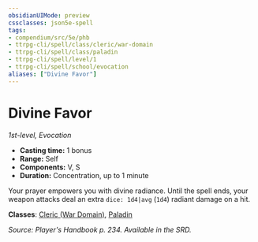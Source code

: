 ```yaml
---
obsidianUIMode: preview
cssclasses: json5e-spell
tags:
- compendium/src/5e/phb
- ttrpg-cli/spell/class/cleric/war-domain
- ttrpg-cli/spell/class/paladin
- ttrpg-cli/spell/level/1
- ttrpg-cli/spell/school/evocation
aliases: ["Divine Favor"]
---
```

# Divine Favor
*1st-level, Evocation*  

- **Casting time:** 1 bonus
- **Range:** Self
- **Components:** V, S
- **Duration:** Concentration, up to 1 minute

Your prayer empowers you with divine radiance. Until the spell ends, your weapon attacks deal an extra `dice: 1d4|avg` (`1d4`) radiant damage on a hit.

**Classes**: [Cleric (War Domain)](compendium/classes/cleric-war-domain.md), [Paladin](compendium/classes/paladin.md)

*Source: Player's Handbook p. 234. Available in the SRD.*